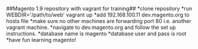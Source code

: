 ##Magento 1.9 repository with vagrant for training##
*clone repository
*run WEBDIR='/path/to/web' vagrant up
*add 192.168.100.11 dev.magento.org to hosts file
*make sure no other machines are forwarding port 80 i.e. another vagrant machine.
*navigate to dev.magento.org and follow the set up instructions.
*database name is magento
*database user and pass is root
*have fun learning magento!